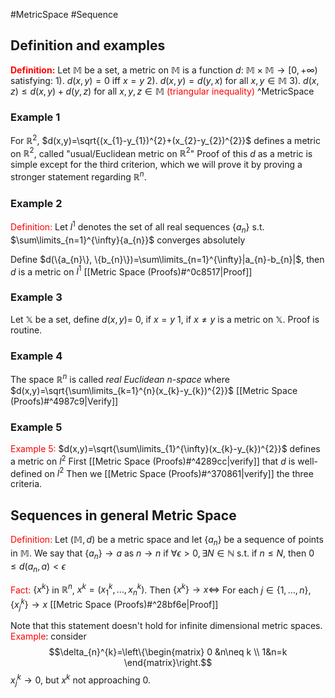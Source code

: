 #MetricSpace #Sequence 
## Definition and examples

**<font color="#ff0000">Definition:</font>**  Let $\mathbb{M}$ be a set, a metric on $\mathbb{M}$ is a function $d:\ \mathbb{M}\times\mathbb{M}\longrightarrow [0, +\infty)$ satisfying:
	1). $d(x,y)=0$ iff $x=y$ 
	2). $d(x,y)=d(y,x)$ for all $x,y\in \mathbb{M}$
	3). $d(x,z)\leq d(x,y)+d(y,z)$ for all $x,y,z\in \mathbb{M}$ <font color="#ff0000">(triangular inequality)</font> ^MetricSpace

### Example 1
For $\mathbb{R}^{2}$, $d(x,y)=\sqrt{(x_{1}-y_{1})^{2}+(x_{2}-y_{2})^{2}}$  defines a metric on $\mathbb{R}^{2}$, called "usual/Euclidean metric on $\mathbb{R}^{2}$"
	Proof of this $d$ as a metric is simple except for the third criterion, which we will prove it by proving a stronger statement regarding $\mathbb{R}^{n}$.

### Example 2
<font color="#ff0000">Definition:</font> Let $l^{1}$ denotes the set of all real sequences $\{a_{n}\}$ s.t. $\sum\limits_{n=1}^{\infty}{a_{n}}$ converges absolutely 

Define $d(\{a_{n}\}, \{b_{n}\})=\sum\limits_{n=1}^{\infty}|a_{n}-b_{n}|$, then $d$ is a metric on $l^{1}$
	[[Metric Space (Proofs)#^0c8517|Proof]] 

### Example 3
Let $\mathbb{X}$ be a set, define $d(x,y)=$
	0, if $x=y$
	1, if $x\neq y$
is a metric on $\mathbb{X}$.
	Proof is routine.

### Example 4
The space $\mathbb{R}^{n}$ is called *real Euclidean n-space* where $d(x,y)=\sqrt{\sum\limits_{k=1}^{n}(x_{k}-y_{k})^{2}}$
	[[Metric Space (Proofs)#^4987c9|Verify]]

### Example 5
<font color="#ff0000">Example 5:</font> $d(x,y)=\sqrt{\sum\limits_{1}^{\infty}(x_{k}-y_{k})^{2}}$ defines a metric on $l^{2}$
	First [[Metric Space (Proofs)#^4289cc|verify]] that $d$ is well-defined on $l^{2}$
	Then we [[Metric Space (Proofs)#^370861|verify]] the three criteria.

## Sequences in general Metric Space

<font color="#ff0000">Definition:</font> Let $(\mathbb{M}, d)$ be a metric space and let $\{a_{n}\}$ be a sequence of points in $\mathbb{M}$. We say that $\{a_{n}\}\rightarrow a$ as $n\rightarrow n$ if $\forall \epsilon>0, \exists N\in \mathbb{N}$ s.t. if $n\leq N$, then $0\leq d(a_{n}, a)<\epsilon$  

<font color="#ff0000">Fact:</font> $\{x^{k}\}$ in $\mathbb{R}^{n}$, $x^{k}=(x_{1}^{k}, \dots, x_{n}^{k})$. Then $\{x^{k}\}\rightarrow x \iff$ For each $j\in\{1, \dots, n\}$, $\{x_{j}^{k}\}\rightarrow x$
	[[Metric Space (Proofs)#^28bf6e|Proof]]

Note that this statement doesn't hold for infinite dimensional metric spaces.
<font color="#ff0000">Example</font>: consider $$\delta_{n}^{k}=\left\{\begin{matrix}
 0 &n\neq k \\
  1&n=k
\end{matrix}\right.$$
$x_{j}^{k}\rightarrow 0$, but $x^{k}$ not approaching 0.


